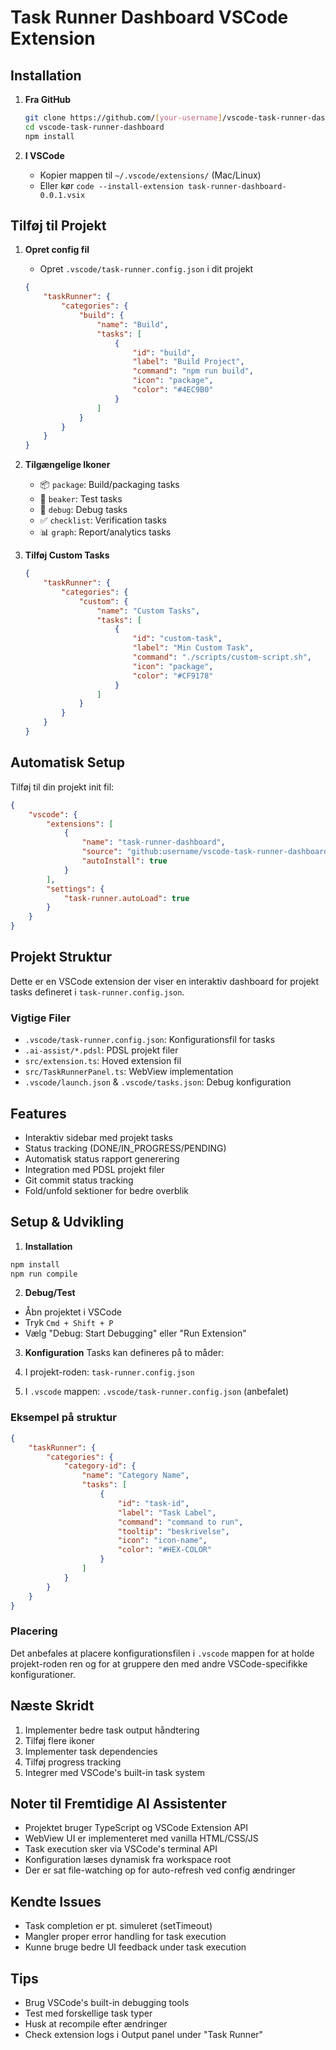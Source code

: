 # Task Runner Dashboard VSCode Extension

## Installation
1. **Fra GitHub**
   ```bash
   git clone https://github.com/[your-username]/vscode-task-runner-dashboard
   cd vscode-task-runner-dashboard
   npm install
   ```

2. **I VSCode**
   - Kopier mappen til `~/.vscode/extensions/` (Mac/Linux)
   - Eller kør `code --install-extension task-runner-dashboard-0.0.1.vsix`

## Tilføj til Projekt
1. **Opret config fil**
   - Opret `.vscode/task-runner.config.json` i dit projekt
   ```json
   {
       "taskRunner": {
           "categories": {
               "build": {
                   "name": "Build",
                   "tasks": [
                       {
                           "id": "build",
                           "label": "Build Project",
                           "command": "npm run build",
                           "icon": "package",
                           "color": "#4EC9B0"
                       }
                   ]
               }
           }
       }
   }
   ```

2. **Tilgængelige Ikoner**
   - 📦 `package`: Build/packaging tasks
   - 🧪 `beaker`: Test tasks
   - 🐛 `debug`: Debug tasks
   - ✅ `checklist`: Verification tasks
   - 📊 `graph`: Report/analytics tasks

3. **Tilføj Custom Tasks**
   ```json
   {
       "taskRunner": {
           "categories": {
               "custom": {
                   "name": "Custom Tasks",
                   "tasks": [
                       {
                           "id": "custom-task",
                           "label": "Min Custom Task",
                           "command": "./scripts/custom-script.sh",
                           "icon": "package",
                           "color": "#CF9178"
                       }
                   ]
               }
           }
       }
   }
   ```

## Automatisk Setup
Tilføj til din projekt init fil:
```json
{
    "vscode": {
        "extensions": [
            {
                "name": "task-runner-dashboard",
                "source": "github:username/vscode-task-runner-dashboard",
                "autoInstall": true
            }
        ],
        "settings": {
            "task-runner.autoLoad": true
        }
    }
}
```

## Projekt Struktur
Dette er en VSCode extension der viser en interaktiv dashboard for projekt tasks defineret i `task-runner.config.json`.

### Vigtige Filer
- `.vscode/task-runner.config.json`: Konfigurationsfil for tasks
- `.ai-assist/*.pdsl`: PDSL projekt filer
- `src/extension.ts`: Hoved extension fil
- `src/TaskRunnerPanel.ts`: WebView implementation
- `.vscode/launch.json` & `.vscode/tasks.json`: Debug konfiguration

## Features
- Interaktiv sidebar med projekt tasks
- Status tracking (DONE/IN_PROGRESS/PENDING)
- Automatisk status rapport generering
- Integration med PDSL projekt filer
- Git commit status tracking
- Fold/unfold sektioner for bedre overblik

## Setup & Udvikling

1. **Installation**
```bash
npm install
npm run compile
```

2. **Debug/Test**
- Åbn projektet i VSCode
- Tryk `Cmd + Shift + P`
- Vælg "Debug: Start Debugging" eller "Run Extension"

3. **Konfiguration**
Tasks kan defineres på to måder:

1. I projekt-roden: `task-runner.config.json`
2. I `.vscode` mappen: `.vscode/task-runner.config.json` (anbefalet)

### Eksempel på struktur
```json
{
    "taskRunner": {
        "categories": {
            "category-id": {
                "name": "Category Name",
                "tasks": [
                    {
                        "id": "task-id",
                        "label": "Task Label",
                        "command": "command to run",
                        "tooltip": "beskrivelse",
                        "icon": "icon-name",
                        "color": "#HEX-COLOR"
                    }
                ]
            }
        }
    }
}
```

### Placering
Det anbefales at placere konfigurationsfilen i `.vscode` mappen for at holde projekt-roden ren og for at gruppere den med andre VSCode-specifikke konfigurationer.

## Næste Skridt
1. Implementer bedre task output håndtering
2. Tilføj flere ikoner
3. Implementer task dependencies
4. Tilføj progress tracking
5. Integrer med VSCode's built-in task system

## Noter til Fremtidige AI Assistenter
- Projektet bruger TypeScript og VSCode Extension API
- WebView UI er implementeret med vanilla HTML/CSS/JS
- Task execution sker via VSCode's terminal API
- Konfiguration læses dynamisk fra workspace root
- Der er sat file-watching op for auto-refresh ved config ændringer

## Kendte Issues
- Task completion er pt. simuleret (setTimeout)
- Mangler proper error handling for task execution
- Kunne bruge bedre UI feedback under task execution

## Tips
- Brug VSCode's built-in debugging tools
- Test med forskellige task typer
- Husk at recompile efter ændringer
- Check extension logs i Output panel under "Task Runner"
